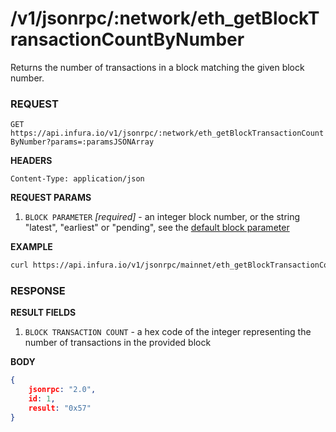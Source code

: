 # /v1/jsonrpc/:network/eth_getBlockTransactionCountByNumber

Returns the number of transactions in a block matching the given block number.

### REQUEST

`GET https://api.infura.io/v1/jsonrpc/:network/eth_getBlockTransactionCountByNumber?params=:paramsJSONArray`

**HEADERS**

`Content-Type: application/json`

**REQUEST PARAMS**
1. `BLOCK PARAMETER` _[required]_ - an integer block number, or the string "latest", "earliest" or "pending", see the [default block parameter](https://github.com/ethereum/wiki/wiki/JSON-RPC#the-default-block-parameter)


**EXAMPLE**
```bash
curl https://api.infura.io/v1/jsonrpc/mainnet/eth_getBlockTransactionCountByNumber?params=["latest"]
```

### RESPONSE

**RESULT FIELDS**
1. `BLOCK TRANSACTION COUNT` - a hex code of the integer representing the number of transactions in the provided block 

**BODY**

```json
{
    jsonrpc: "2.0",
    id: 1,
    result: "0x57"
}
```
